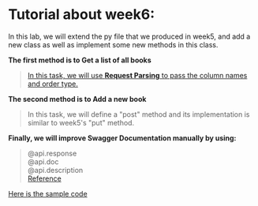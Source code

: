 # Tutorial about week6:

In this lab, we will extend the py file that we produced in week5, and add a new class as well as implement some new methods in this class.<br>

**The first method is to Get a list of all books**<br>
>[In this task, we will use **Request Parsing** to pass the column names and order type.](https://flask-restplus.readthedocs.io/en/stable/parsing.html)<br>

**The second method is to Add a new book**<br>
>In this task, we will define a "post" method and its implementation is similar to week5's "put" method.<br>

**Finally, we will improve Swagger Documentation manually by using:**<br>
>@api.response<br>
@api.doc<br>
@api.description<br>
[Reference](https://flask-restplus.readthedocs.io/en/stable/swagger.html#)

[Here is the sample code](https://github.com/szhbest/COMP9321/blob/master/Week6%20Flask_continue/demo.py)

